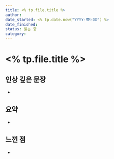 ```yaml
---
title: <% tp.file.title %>
author: 
date_started: <% tp.date.now("YYYY-MM-DD") %>
date_finished: 
status: 읽는 중
category:
---
```


# <% tp.file.title %>

## 인상 깊은 문장

- 

## 요약

- 

## 느낀 점

- 